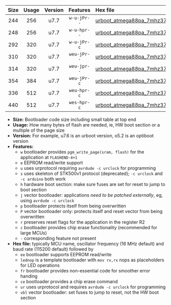|Size|Usage|Version|Features|Hex file|
|:-:|:-:|:-:|:-:|:--|
|244|256|u7.7|`w-u-jPr--`|[urboot_atmega88pa_7mhz3728_38400bps_lednop_ur_vbl.hex](https://raw.githubusercontent.com/stefanrueger/urboot.hex/main/mcus/atmega88pa/fcpu_7mhz3728/38400_bps/urboot_atmega88pa_7mhz3728_38400bps_lednop_ur_vbl.hex)|
|248|256|u7.7|`w-u-hpr--`|[urboot_atmega88pa_7mhz3728_38400bps_lednop_fr_ur.hex](https://raw.githubusercontent.com/stefanrueger/urboot.hex/main/mcus/atmega88pa/fcpu_7mhz3728/38400_bps/urboot_atmega88pa_7mhz3728_38400bps_lednop_fr_ur.hex)|
|292|320|u7.7|`w-u-jPr-c`|[urboot_atmega88pa_7mhz3728_38400bps_lednop_fr_ce_ur_vbl.hex](https://raw.githubusercontent.com/stefanrueger/urboot.hex/main/mcus/atmega88pa/fcpu_7mhz3728/38400_bps/urboot_atmega88pa_7mhz3728_38400bps_lednop_fr_ce_ur_vbl.hex)|
|310|320|u7.7|`weu-jPr--`|[urboot_atmega88pa_7mhz3728_38400bps_ee_lednop_ur_vbl.hex](https://raw.githubusercontent.com/stefanrueger/urboot.hex/main/mcus/atmega88pa/fcpu_7mhz3728/38400_bps/urboot_atmega88pa_7mhz3728_38400bps_ee_lednop_ur_vbl.hex)|
|314|320|u7.7|`weu-jpr--`|[urboot_atmega88pa_7mhz3728_38400bps_ee_lednop_fr_ur_vbl.hex](https://raw.githubusercontent.com/stefanrueger/urboot.hex/main/mcus/atmega88pa/fcpu_7mhz3728/38400_bps/urboot_atmega88pa_7mhz3728_38400bps_ee_lednop_fr_ur_vbl.hex)|
|354|384|u7.7|`weu-jPr-c`|[urboot_atmega88pa_7mhz3728_38400bps_ee_lednop_fr_ce_ur_vbl.hex](https://raw.githubusercontent.com/stefanrueger/urboot.hex/main/mcus/atmega88pa/fcpu_7mhz3728/38400_bps/urboot_atmega88pa_7mhz3728_38400bps_ee_lednop_fr_ce_ur_vbl.hex)|
|336|512|u7.7|`weu-hpr-c`|[urboot_atmega88pa_7mhz3728_38400bps_ee_lednop_fr_ce_ur.hex](https://raw.githubusercontent.com/stefanrueger/urboot.hex/main/mcus/atmega88pa/fcpu_7mhz3728/38400_bps/urboot_atmega88pa_7mhz3728_38400bps_ee_lednop_fr_ce_ur.hex)|
|440|512|u7.7|`wes-hpr-c`|[urboot_atmega88pa_7mhz3728_38400bps_ee_lednop_fr_ce.hex](https://raw.githubusercontent.com/stefanrueger/urboot.hex/main/mcus/atmega88pa/fcpu_7mhz3728/38400_bps/urboot_atmega88pa_7mhz3728_38400bps_ee_lednop_fr_ce.hex)|

- **Size:** Bootloader code size including small table at top end
- **Usage:** How many bytes of flash are needed, ie, HW boot section or a multiple of the page size
- **Version:** For example, u7.6 is an urboot version, o5.2 is an optiboot version
- **Features:**
  + `w` bootloader provides `pgm_write_page(sram, flash)` for the application at `FLASHEND-4+1`
  + `e` EEPROM read/write support
  + `u` uses urprotocol requiring `avrdude -c urclock` for programming
  + `s` uses skeleton of STK500v1 protocol (deprecated); `-c urclock` and `-c arduino` both work
  + `h` hardware boot section: make sure fuses are set for reset to jump to boot section
  + `j` vector bootloader: applications *need to be patched externally*, eg, using `avrdude -c urclock`
  + `p` bootloader protects itself from being overwritten
  + `P` vector bootloader only: protects itself and reset vector from being overwritten
  + `r` preserves reset flags for the application in the register R2
  + `c` bootloader provides chip erase functionality (recommended for large MCUs)
  + `-` corresponding feature not present
- **Hex file:** typically MCU name, oscillator frequency (16 MHz default) and baud rate (115200 default) followed by
  + `ee` bootloader supports EEPROM read/write
  + `lednop` is a template bootloader with `mov rx,rx` nops as placeholders for LED operations
  + `fr` bootloader provides non-essential code for smoother error handing
  + `ce` bootloader provides a chip erase command
  + `ur` uses urprotocol and requires `avrdude -c urclock` for programming
  + `vbl` vector bootloader: set fuses to jump to reset, not the HW boot section

